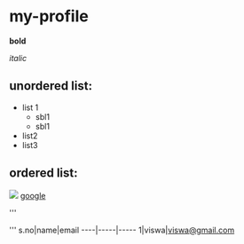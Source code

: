 # my-profile
**bold**

*italic*
## unordered list:
* list 1
  * sbl1
  * sbl1
* list2
* list3
## ordered list:




![](https://i1.wp.com/thekarwaan.com/wp-content/uploads/2020/07/Hawa-Mahal.jpg?resize=640%2C427&ssl=1.jpg)
[google](https://www.google.com)




'''


'''
s.no|name|email
----|-----|-----
1|viswa|viswa@gmail.com
